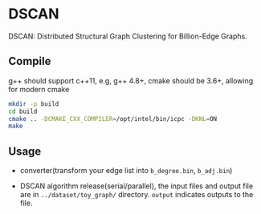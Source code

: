# DSCAN

DSCAN: Distributed Structural Graph Clustering for Billion-Edge Graphs.

## Compile

g++ should support c++11, e.g, g++ 4.8+, cmake should be 3.6+, allowing for modern cmake

```zsh
mkdir -p build
cd build
cmake .. -DCMAKE_CXX_COMPILER=/opt/intel/bin/icpc -DKNL=ON
make
```

## Usage

* converter(transform your edge list into `b_degree.bin`, `b_adj.bin`)

* DSCAN algorithm release(serial/parallel), the input files and output file are in `../dataset/toy_graph/` directory.
 `output` indicates outputs to the file.

